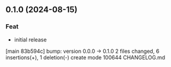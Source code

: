 ## 0.1.0 (2024-08-15)

### Feat

- initial release

[main 83b594c] bump: version 0.0.0 → 0.1.0
 2 files changed, 6 insertions(+), 1 deletion(-)
 create mode 100644 CHANGELOG.md


